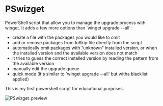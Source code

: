 # PSwizget
PowerShell script that allow you to manage the upgrade process with winget. 
It adds a few more options than 'winget upgrade --all':
- create a file with the packages you would like to omit
- add or remove packages from toSkip file directly from the script
- automatically omit packages with "unknown" installed version, or when the installed version and the available version does not match
- it tries to guess the correct installed version by reading the pattern from the available version
- manually edit the upgrade queue
- quick mode (it's similar to 'winget upgrade --all' but witha blacklist applied)

This is my first powershell script for educational purposes.

![PSwizget_preview](https://user-images.githubusercontent.com/78523122/176022113-95214442-96f6-4811-9184-b7eea3b71f65.jpg)
